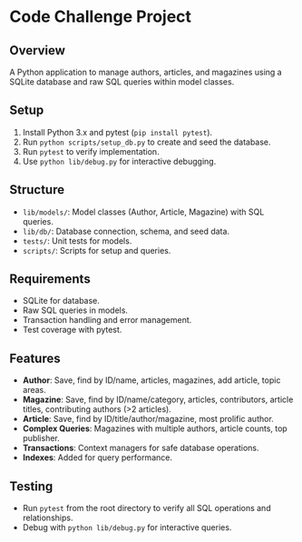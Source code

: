 # Code Challenge Project

## Overview
A Python application to manage authors, articles, and magazines using a SQLite database and raw SQL queries within model classes.

## Setup
1. Install Python 3.x and pytest (`pip install pytest`).
2. Run `python scripts/setup_db.py` to create and seed the database.
3. Run `pytest` to verify implementation.
4. Use `python lib/debug.py` for interactive debugging.

## Structure
- `lib/models/`: Model classes (Author, Article, Magazine) with SQL queries.
- `lib/db/`: Database connection, schema, and seed data.
- `tests/`: Unit tests for models.
- `scripts/`: Scripts for setup and queries.

## Requirements
- SQLite for database.
- Raw SQL queries in models.
- Transaction handling and error management.
- Test coverage with pytest.

## Features
- **Author**: Save, find by ID/name, articles, magazines, add article, topic areas.
- **Magazine**: Save, find by ID/name/category, articles, contributors, article titles, contributing authors (>2 articles).
- **Article**: Save, find by ID/title/author/magazine, most prolific author.
- **Complex Queries**: Magazines with multiple authors, article counts, top publisher.
- **Transactions**: Context managers for safe database operations.
- **Indexes**: Added for query performance.

## Testing
- Run `pytest` from the root directory to verify all SQL operations and relationships.
- Debug with `python lib/debug.py` for interactive queries.
